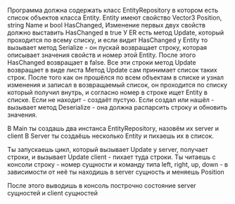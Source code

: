 Программа должна содержать класс EntityRepository в котором есть список объектов класса Entity.
Entity имеют свойство Vector3 Position, string Name и bool HasChanged, Изменение первых двух свойств должно выставить HasChanged в true
У ER есть метод Update, который проходится по всему списку, и если видит HasChanged у Entity то вызывает метод Serialize - он пускай возвращает строку, которая описывает значения свойств и номер этой Entity. После этого HasChanged возвращает в false.
Все эти строки метод Update возвращает в виде листа
Метод Update сам принимает список таких строк.
После того как он прошёлся по всем объектам в списке и узнал изменения и записал в возвращаемый список, он проходится по списку который получил внутрь, и согласно номер в строке ищет Entity в списке. Если не находит - создаёт пустую. Если создал или нашёл - вызывает метод Deserialize - она должна распарсить строку и обновить значения. 


В Main ты создашь два инстанса EntityRepository, назовём их server и client
В Server ты создаёшь несколько Entity и пихаешь их в список.

Ты запускаешь цикл, который вызывает Update у server, получает строки, и вызывает Update client - пихает туда строки.
Ты читаешь с консоли строку - номер сущности и команду типа left, right, up, down - в зависимости от неё ты находишь в server сущность и меняешь Position

После этого выводишь в консоль построчно состояние server сущностей и client сущностей
